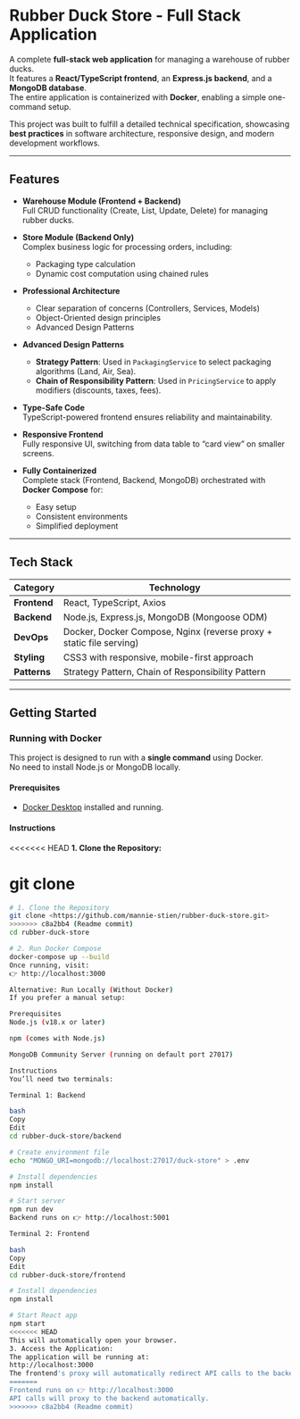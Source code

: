 # Rubber Duck Store - Full Stack Application

A complete **full-stack web application** for managing a warehouse of rubber ducks.  
It features a **React/TypeScript frontend**, an **Express.js backend**, and a **MongoDB database**.  
The entire application is containerized with **Docker**, enabling a simple one-command setup.  

This project was built to fulfill a detailed technical specification, showcasing **best practices** in software architecture, responsive design, and modern development workflows.

---

## Features

- **Warehouse Module (Frontend + Backend)**  
  Full CRUD functionality (Create, List, Update, Delete) for managing rubber ducks.
  
- **Store Module (Backend Only)**  
  Complex business logic for processing orders, including:
  - Packaging type calculation  
  - Dynamic cost computation using chained rules
  
- **Professional Architecture**  
  - Clear separation of concerns (Controllers, Services, Models)  
  - Object-Oriented design principles  
  - Advanced Design Patterns  

- **Advanced Design Patterns**  
  - **Strategy Pattern**: Used in `PackagingService` to select packaging algorithms (Land, Air, Sea).  
  - **Chain of Responsibility Pattern**: Used in `PricingService` to apply modifiers (discounts, taxes, fees).  

- **Type-Safe Code**  
  TypeScript-powered frontend ensures reliability and maintainability.  

- **Responsive Frontend**  
  Fully responsive UI, switching from data table to “card view” on smaller screens.  

- **Fully Containerized**  
  Complete stack (Frontend, Backend, MongoDB) orchestrated with **Docker Compose** for:
  - Easy setup  
  - Consistent environments  
  - Simplified deployment  

---

## Tech Stack

| Category       | Technology                                                                 |
|----------------|-----------------------------------------------------------------------------|
| **Frontend**   | React, TypeScript, Axios                                                   |
| **Backend**    | Node.js, Express.js, MongoDB (Mongoose ODM)                                |
| **DevOps**     | Docker, Docker Compose, Nginx (reverse proxy + static file serving)        |
| **Styling**    | CSS3 with responsive, mobile-first approach                                |
| **Patterns**   | Strategy Pattern, Chain of Responsibility Pattern                          |

---

## Getting Started

### Running with Docker

This project is designed to run with a **single command** using Docker.  
No need to install Node.js or MongoDB locally.

#### Prerequisites
- [Docker Desktop](https://www.docker.com/products/docker-desktop/) installed and running.

#### Instructions

<<<<<<< HEAD
**1. Clone the Repository:**

git clone <your-github-repository-url>
=======
```bash
# 1. Clone the Repository
git clone <https://github.com/mannie-stien/rubber-duck-store.git>
>>>>>>> c8a2bb4 (Readme commit)
cd rubber-duck-store

# 2. Run Docker Compose
docker-compose up --build
Once running, visit:
👉 http://localhost:3000

Alternative: Run Locally (Without Docker)
If you prefer a manual setup:

Prerequisites
Node.js (v18.x or later)

npm (comes with Node.js)

MongoDB Community Server (running on default port 27017)

Instructions
You’ll need two terminals:

Terminal 1: Backend

bash
Copy
Edit
cd rubber-duck-store/backend

# Create environment file
echo "MONGO_URI=mongodb://localhost:27017/duck-store" > .env

# Install dependencies
npm install

# Start server
npm run dev
Backend runs on 👉 http://localhost:5001

Terminal 2: Frontend

bash
Copy
Edit
cd rubber-duck-store/frontend

# Install dependencies
npm install

# Start React app
npm start
<<<<<<< HEAD
This will automatically open your browser.
3. Access the Application:
The application will be running at:
http://localhost:3000
The frontend's proxy will automatically redirect API calls to the backend server running on port 5001.
=======
Frontend runs on 👉 http://localhost:3000
API calls will proxy to the backend automatically.
>>>>>>> c8a2bb4 (Readme commit)
